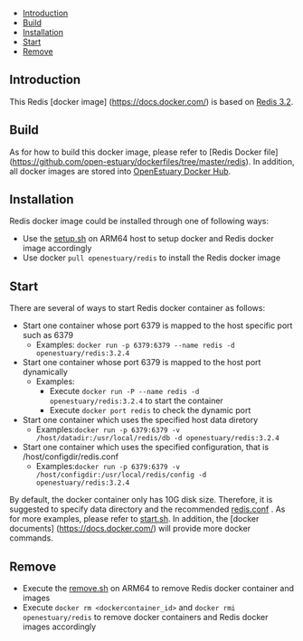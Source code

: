 * [Introduction](#1)
* [Build ](#2)
* [Installation](#3)
* [Start](#4)
* [Remove](#5)

## <a name="1">Introduction</a>

This Redis [docker image] (https://docs.docker.com/) is based on [Redis 3.2](http://download.redis.io/releases/redis-3.2.4.tar.gz).


## <a name="2">Build</a>
As for how to build this docker image, please refer to [Redis Docker file] (https://github.com/open-estuary/dockerfiles/tree/master/redis).
In addition, all docker images are stored into [OpenEstuary Docker Hub](https://cloud.docker.com/app/openestuary).

## <a name="3">Installation</a>
Redis docker image could be installed through one of following ways:  
- Use the [setup.sh](https://github.com/open-estuary/packages/blob/master/docker_apps/redis/setup.sh) on ARM64 host to setup docker and Redis docker image accordingly
- Use docker `pull openestuary/redis` to install the Redis docker image  

## <a name="4">Start</a>
There are several of ways to start Redis docker container as follows:
- Start one container whose port 6379 is mapped to the host specific port such as 6379
  - Examples: `docker run -p 6379:6379 --name redis -d openestuary/redis:3.2.4`
- Start one container whose port 6379 is mapped to the host port dynamically
  - Examples:
    - Execute `docker run -P --name redis -d openestuary/redis:3.2.4` to start the container
    - Execute `docker port redis` to check the dynamic port
- Start one container which uses the specified host data diretory 
  - Examples:`docker run -p 6379:6379 -v /host/datadir:/usr/local/redis/db -d openestuary/redis:3.2.4`
- Start one container which uses the specified configuration, that is /host/configdir/redis.conf
  - Examples:`docker run -p 6379:6379 -v /host/configdir:/usr/local/redis/config -d openestuary/redis:3.2.4`

By default, the docker container only has 10G disk size. Therefore, it is suggested to specify data directory and the recommended [redis.conf](https://github.com/open-estuary/packages/blob/master/docker_apps/redis/redis.conf) . 
As for more examples, please refer to [start.sh](https://github.com/open-estuary/packages/blob/master/docker_apps/redis/start.sh).
In addition, the [docker documents] (https://docs.docker.com/) will provide more docker commands.
                                                   
## <a name="5">Remove</a>
- Execute the [remove.sh](https://github.com/open-estuary/packages/blob/master/docker_apps/redis/remove.sh) on ARM64 to remove Redis docker container and images 
- Execute `docker rm <dockercontainer_id>` and `docker rmi openestuary/redis` to remove docker containers and Redis docker images accordingly
